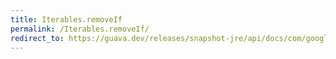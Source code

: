 ```yaml
---
title: Iterables.removeIf
permalink: /Iterables.removeIf/
redirect_to: https://guava.dev/releases/snapshot-jre/api/docs/com/google/common/collect/Iterables.html#removeIf-java.lang.Iterable-com.google.common.base.Predicate-
---
```

